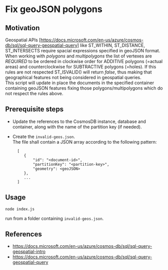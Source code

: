 # Fix geoJSON polygons

## Motivation

Geospatial APIs [https://docs.microsoft.com/en-us/azure/cosmos-db/sql/sql-query-geospatial-query] like ST_WITHIN, ST_DISTANCE, ST_INTERSECTS require spacial expressions specified in geoJSON format. When working with _polygons_ and _multipolygons_ the list of vertexes are *REQUIRED* to be ordered in clockwise order for ADDITIVE polygons (=actual areas) and counterclockwise for SUBTRACTIVE polygons (=holes). If this rules are not respected ST_ISVALID() will return _false_, thus making that geographical features not being considered in geospatial queries.  
This script will update in place the documents in the specified container containing geoJSON features fixing those polygons/multipolygons which do not respect the rules above.

## Prerequisite steps

* Update the references to the CosmosDB instance, database and container, along with the name of the partition key (if needed).
* Create the `invalid-geos.json`.  
  The file shall contain a JSON array according to the following pattern:
  
        [
           {
               "id": "<document-id>",
               "partitionKey": "<partition-key>",
               "geometry": <geoJSON>
           },
           ...
        ]
   
## Usage

    node index.js

run from a folder containing `invalid-geos.json`.

## References

- https://docs.microsoft.com/en-us/azure/cosmos-db/sql/sql-query-geospatial-intro
- https://docs.microsoft.com/en-us/azure/cosmos-db/sql/sql-query-geospatial-query

